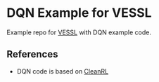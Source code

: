 # DQN Example for VESSL

Example repo for [VESSL](https://vessl.ai/?landing=true) with DQN example code.

## References

- DQN code is based on [CleanRL](https://github.com/vwxyzjn/cleanrl)

